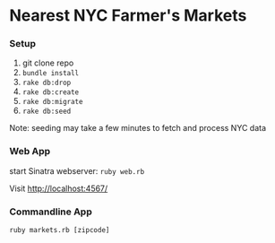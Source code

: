 
# Nearest NYC Farmer's Markets

### Setup

1. git clone repo
2. `bundle install`
3. `rake db:drop`
4. `rake db:create`
5. `rake db:migrate`
6. `rake db:seed`

Note: seeding may take a few minutes to fetch and process NYC data

### Web App
start Sinatra webserver: `ruby web.rb`

Visit [http://localhost:4567/](http://localhost:4567/)

### Commandline App 
`ruby markets.rb [zipcode]`
